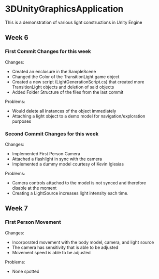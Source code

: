 # 3DUnityGraphicsApplication
This is a demonstration of various light constructions in Unity Engine
## Week 6
### First Commit Changes for this week
Changes:
- Created an enclosure in the SampleScene
- Changed the Color of the TransitionLight game object
- Created a new script (LightGenerationScript.cs) that created more TransitionLight objects and deletion of said objects
- Added Folder Structure of the files from the last commit

Problems:
- Would delete all instances of the object immediately
- Attaching a light object to a demo model for navigation/exploration purposes
### Second Commit Changes for this week
Changes:
- Implemented First Person Camera
- Attached a flashlight in sync with the camera
- Implemented a dummy model courtesy of Kevin Iglesias

Problems:
- Camera controls attached to the model is not synced and therefore disable at the moment
- Creating a LightSource increases light intensity each time.
## Week 7
### First Person Movement
Changes:
- Incorporated movement with the body model, camera, and light source
- The camera has sensitivity that is able to be adjusted
- Movement speed is able to be adjusted

Problems:
- None spotted
###
